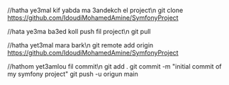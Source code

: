 //hatha ye3mal kif yabda ma 3andekch el project\n
git clone https://github.com/IdoudiMohamedAmine/SymfonyProject


//hata ye3ma ba3ed koll push fil project\n
git pull


//hatha yet3mal mara bark\n
git remote add origin https://github.com/IdoudiMohamedAmine/SymfonyProject

//hathom yet3amlou fil commit\n
git add .
git commit -m "initial commit of my symfony project"
git push -u origun main
 
